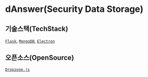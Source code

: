 # dAnswer(Security Data Storage)

## 기술스택(TechStack)
[`Flask`](https://flask.palletsprojects.com/en/2.0.x/), [`MongoDB`](https://www.mongodb.com/), [`Electron`](https://www.electronjs.org/)

## 오픈소스(OpenSource)
[`Dropzone.js`](https://www.dropzonejs.com/)
